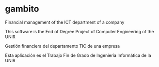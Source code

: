 # gambito
Financial management of the ICT department of a company

This software is the End of Degree Project of Computer Engineering of the UNIR


Gestión financiera del departamento TIC de una empresa

Esta aplicación es el Trabajo Fin de Grado de Ingeniería Informática de la UNIR
